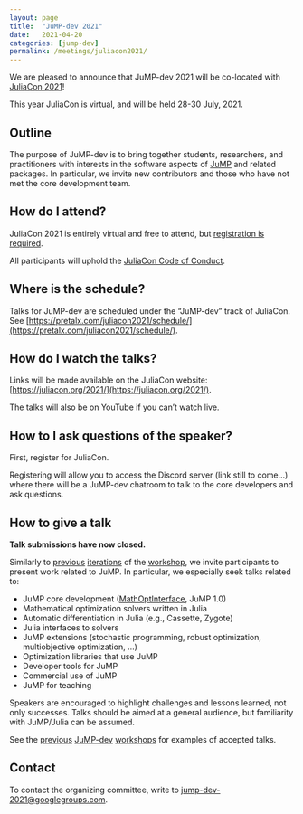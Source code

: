 ```yaml
---
layout: page
title:  "JuMP-dev 2021"
date:   2021-04-20
categories: [jump-dev]
permalink: /meetings/juliacon2021/
---
```


We are pleased to announce that JuMP-dev 2021 will be co-located with
[JuliaCon 2021](https://juliacon.org/2021/)!

This year JuliaCon is virtual, and will be held 28-30 July, 2021.

## Outline 

The purpose of JuMP-dev is to bring together students, researchers, and
practitioners with interests in the software aspects of
[JuMP](https://github.com/jump-dev/JuMP.jl) and related packages. In particular,
we invite new contributors and those who have not met the core development team.

## How do I attend?

JuliaCon 2021 is entirely virtual and free to attend, but
[registration is required](https://juliacon.org/2021/tickets/).

All participants will uphold the [JuliaCon Code of Conduct](https://juliacon.org/2021/coc/).

## Where is the schedule?

Talks for JuMP-dev are scheduled under the “JuMP-dev” track of JuliaCon.
See [https://pretalx.com/juliacon2021/schedule/](https://pretalx.com/juliacon2021/schedule/).

## How do I watch the talks?

Links will be made available on the JuliaCon website:
[https://juliacon.org/2021/](https://juliacon.org/2021/).

The talks will also be on YouTube if you can’t watch live.

## How to I ask questions of the speaker?

First, register for JuliaCon. 

Registering will allow you to access the Discord server (link still to come...)
where there will be a JuMP-dev chatroom to talk to the core developers
and ask questions.

## How to give a talk

**Talk submissions have now closed.**

Similarly to [previous](/meetings/mit2017) [iterations](/meetings/bordeaux2018)
of the [workshop](/meetings/santiago2019), we invite participants to present
work related to JuMP. In particular, we especially seek talks related to:

- JuMP core development ([MathOptInterface](https://github.com/JuliaOpt/MathOptInterface.jl), JuMP 1.0)
- Mathematical optimization solvers written in Julia
- Automatic differentiation in Julia (e.g., Cassette, Zygote)
- Julia interfaces to solvers
- JuMP extensions (stochastic programming, robust optimization, multiobjective optimization, ...)
- Optimization libraries that use JuMP
- Developer tools for JuMP
- Commercial use of JuMP
- JuMP for teaching

Speakers are encouraged to highlight challenges and lessons learned, not only
successes. Talks should be aimed at a general audience, but familiarity with
JuMP/Julia can be assumed.

See the [previous](/meetings/mit2017/) [JuMP-dev](/meetings/bordeaux2018/)
[workshops](/meetings/santiago2019) for examples of accepted talks.

## Contact

To contact the organizing committee, write to [jump-dev-2021@googlegroups.com](mailto:jump-dev-2021@googlegroups.com).
